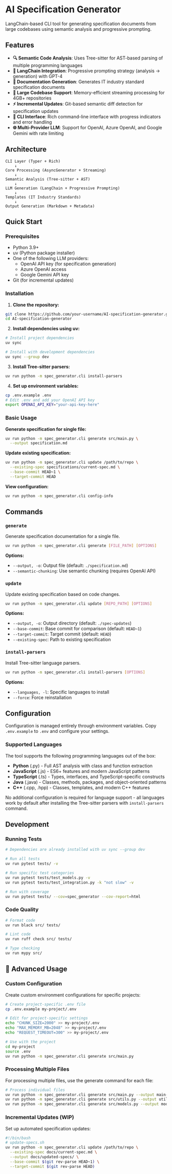 # AI Specification Generator

LangChain-based CLI tool for generating specification documents from large codebases using semantic analysis and progressive prompting.

## Features

- **🔍 Semantic Code Analysis**: Uses Tree-sitter for AST-based parsing of multiple programming languages
- **🤖 LangChain Integration**: Progressive prompting strategy (analysis → generation) with GPT-4
- **📝 Documentation Generation**: Generates IT industry standard specification documents
- **💾 Large Codebase Support**: Memory-efficient streaming processing for 4GB+ repositories
- **⚡ Incremental Updates**: Git-based semantic diff detection for specification updates
- **🔧 CLI Interface**: Rich command-line interface with progress indicators and error handling
- **🌐 Multi-Provider LLM**: Support for OpenAI, Azure OpenAI, and Google Gemini with rate limiting

## Architecture

```
CLI Layer (Typer + Rich)
    ↓
Core Processing (AsyncGenerator + Streaming)
    ↓
Semantic Analysis (Tree-sitter + AST)
    ↓
LLM Generation (LangChain + Progressive Prompting)
    ↓
Templates (IT Industry Standards)
    ↓
Output Generation (Markdown + Metadata)
```

## Quick Start

### Prerequisites

- Python 3.9+
- uv (Python package installer)
- One of the following LLM providers:
  - OpenAI API key (for specification generation)
  - Azure OpenAI access
  - Google Gemini API key
- Git (for incremental updates)

### Installation

1. **Clone the repository:**

```bash
git clone https://github.com/your-username/AI-specification-generator.git
cd AI-specification-generator
```

2. **Install dependencies using uv:**

```bash
# Install project dependencies
uv sync

# Install with development dependencies
uv sync --group dev
```

3. **Install Tree-sitter parsers:**

```bash
uv run python -m spec_generator.cli install-parsers
```

4. **Set up environment variables:**

```bash
cp .env.example .env
# Edit .env and add your OpenAI API key
export OPENAI_API_KEY="your-api-key-here"
```

### Basic Usage

**Generate specification for single file:**

```bash
uv run python -m spec_generator.cli generate src/main.py \
  --output specification.md
```

**Update existing specification:**

```bash
uv run python -m spec_generator.cli update /path/to/repo \
  --existing-spec specifications/current-spec.md \
  --base-commit HEAD~1 \
  --target-commit HEAD
```

**View configuration:**

```bash
uv run python -m spec_generator.cli config-info
```

## Commands

### `generate`

Generate specification documentation for a single file.

```bash
uv run python -m spec_generator.cli generate [FILE_PATH] [OPTIONS]
```

**Options:**

- `--output, -o`: Output file (default: `./specification.md`)
- `--semantic-chunking`: Use semantic chunking (requires OpenAI API)

### `update`

Update existing specification based on code changes.

```bash
uv run python -m spec_generator.cli update [REPO_PATH] [OPTIONS]
```

**Options:**

- `--output, -o`: Output directory (default: `./spec-updates`)
- `--base-commit`: Base commit for comparison (default: `HEAD~1`)
- `--target-commit`: Target commit (default: `HEAD`)
- `--existing-spec`: Path to existing specification

### `install-parsers`

Install Tree-sitter language parsers.

```bash
uv run python -m spec_generator.cli install-parsers [OPTIONS]
```

**Options:**

- `--languages, -l`: Specific languages to install
- `--force`: Force reinstallation

## Configuration

Configuration is managed entirely through environment variables. Copy `.env.example` to `.env` and configure your settings.

### Supported Languages

The tool supports the following programming languages out of the box:

- **Python** (.py) - Full AST analysis with class and function extraction
- **JavaScript** (.js) - ES6+ features and modern JavaScript patterns
- **TypeScript** (.ts) - Types, interfaces, and TypeScript-specific constructs
- **Java** (.java) - Classes, methods, packages, and object-oriented patterns
- **C++** (.cpp, .hpp) - Classes, templates, and modern C++ features

No additional configuration is required for language support - all languages work by default after installing the Tree-sitter parsers with `install-parsers` command.

## Development

### Running Tests

```bash
# Dependencies are already installed with uv sync --group dev

# Run all tests
uv run pytest tests/ -v

# Run specific test categories
uv run pytest tests/test_models.py -v
uv run pytest tests/test_integration.py -k "not slow" -v

# Run with coverage
uv run pytest tests/ --cov=spec_generator --cov-report=html
```

### Code Quality

```bash
# Format code
uv run black src/ tests/

# Lint code
uv run ruff check src/ tests/

# Type checking
uv run mypy src/
```

## 🔧 Advanced Usage

### Custom Configuration

Create custom environment configurations for specific projects:

```bash
# Create project-specific .env file
cp .env.example my-project/.env

# Edit for project-specific settings
echo "CHUNK_SIZE=2000" >> my-project/.env
echo "MAX_MEMORY_MB=2048" >> my-project/.env
echo "REQUEST_TIMEOUT=300" >> my-project/.env

# Use with the project
cd my-project
source .env
uv run python -m spec_generator.cli generate src/main.py
```

### Processing Multiple Files

For processing multiple files, use the generate command for each file:

```bash
# Process individual files
uv run python -m spec_generator.cli generate src/main.py --output main-spec.md
uv run python -m spec_generator.cli generate src/utils.py --output utils-spec.md
uv run python -m spec_generator.cli generate src/models.py --output models-spec.md
```

### Incremental Updates (WIP)

Set up automated specification updates:

```bash
#!/bin/bash
# update-specs.sh
uv run python -m spec_generator.cli update /path/to/repo \
  --existing-spec docs/current-spec.md \
  --output docs/updated-specs/ \
  --base-commit $(git rev-parse HEAD~1) \
  --target-commit $(git rev-parse HEAD)
```
